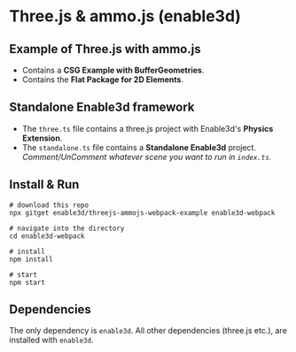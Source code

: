 # Three.js & ammo.js (enable3d)

## Example of Three.js with ammo.js

- Contains a **CSG Example with BufferGeometries**.
- Contains the **Flat Package for 2D Elements**.

## Standalone Enable3d framework

- The `three.ts` file contains a three.js project with Enable3d's **Physics Extension**.
- The `standalone.ts` file contains a **Standalone Enable3d** project.  
  _Comment/UnComment whatever scene you want to run in `index.ts`._

## Install & Run

```console
# download this repo
npx gitget enable3d/threejs-ammojs-webpack-example enable3d-webpack

# navigate into the directory
cd enable3d-webpack

# install
npm install

# start
npm start
```

## Dependencies

The only dependency is `enable3d`. All other dependencies (three.js etc.), are installed with `enable3d`.
